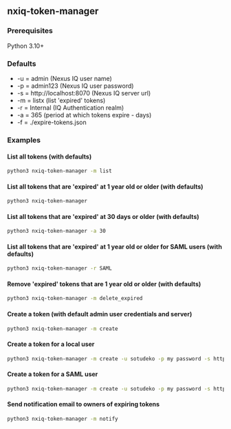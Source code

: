 ## nxiq-token-manager

### Prerequisites

Python 3.10+

### Defaults

- -u = admin (Nexus IQ user name)
- -p = admin123 (Nexus IQ user password)
- -s = http://localhost:8070 (Nexus IQ server url)
- -m = listx (list 'expired' tokens)
- -r = Internal (IQ Authentication realm)
- -a = 365 (period at which tokens expire - days)
- -f = ./expire-tokens.json

### Examples

#### List all tokens (with defaults)
```bash
python3 nxiq-token-manager -m list
````
#### List all tokens that are 'expired' at 1 year old or older (with defaults)
```bash
python3 nxiq-token-manager
```
#### List all tokens that are 'expired' at 30 days or older (with defaults)
```bash
python3 nxiq-token-manager -a 30
```
#### List all tokens that are 'expired' at 1 year old or older for SAML users (with defaults)
```bash
python3 nxiq-token-manager -r SAML
```
#### Remove 'expired' tokens that are 1 year old or older (with defaults)
```bash
python3 nxiq-token-manager -m delete_expired 
```
#### Create a token (with default admin user credentials and server)
```bash
python3 nxiq-token-manager -m create
```
#### Create a token for a local user
```bash
python3 nxiq-token-manager -m create -u sotudeko -p my password -s http://iqserver:8070
```
#### Create a token for a SAML user
```bash
python3 nxiq-token-manager -m create -u sotudeko -p my password -s http://iqserver:8070 -r SAML
```
#### Send notification email to owners of expiring tokens
```bash
python3 nxiq-token-manager -m notify 
```





